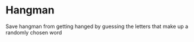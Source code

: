 # Hangman
Save hangman from getting hanged by guessing the letters that make up a randomly chosen word
